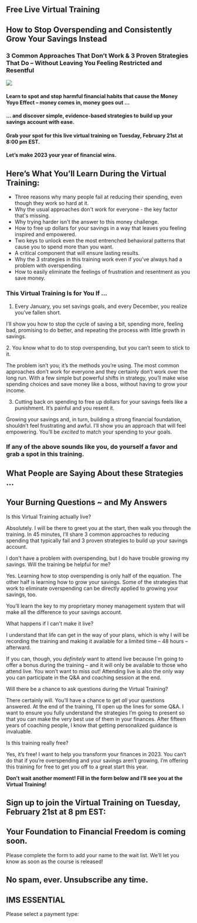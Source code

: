 ## Free Live Virtual Training

## How to Stop Overspending and Consistently Grow Your Savings Instead

### 3 Common Approaches That Don’t Work & 3 Proven Strategies That Do – Without Leaving You Feeling Restricted and Resentful

 ![](https://yourfinanciallaunchpad.com/wp-content/uploads/2023/02/Take-Charge-of-Your-Money-Course-image-1024x682.jpg)

#### Learn to spot and stop harmful financial habits that cause the Money Yoyo Effect – money comes in, money goes out …

#### … and discover simple, evidence-based strategies to build up your savings account with ease.

#### Grab your spot for this live virtual training on Tuesday, February 21st at 8:00 pm EST.

#### Let’s make 2023 your year of financial wins.

## Here’s What You’ll Learn During the Virtual Training:

- Three reasons why many people fail at reducing their spending, even though they work so hard at it.
- Why the usual approaches don't work for everyone - the key factor that's missing.
- Why trying harder isn't the answer to this money challenge.
- How to free up dollars for your savings in a way that leaves you feeling inspired and empowered.
- Two keys to unlock even the most entrenched behavioral patterns that cause you to spend more than you want.
- A critical component that will ensure lasting results.
- Why the 3 strategies in this training work even if you've always had a problem with overspending.
- How to easily eliminate the feelings of frustration and resentment as you save money.

### This Virtual Training Is for You If …

1. Every January, you set savings goals, and every December, you realize you’ve fallen short.

I’ll show you how to stop the cycle of saving a bit, spending more, feeling bad, promising to do better, and repeating the process with little growth in savings.

2\. You know what to do to stop overspending, but you can’t seem to stick to it.

The problem isn’t you; it’s the methods you’re using. The most common approaches don’t work for everyone and they certainly don’t work over the long run. With a few simple but powerful shifts in strategy, you’ll make wise spending choices and save money like a boss, without having to grow your income.

3. Cutting back on spending to free up dollars for your savings feels like a punishment. It’s painful and you resent it.

Growing your savings and, in turn, building a strong financial foundation, shouldn’t feel frustrating and awful. I’ll show you an approach that will feel empowering. You’ll be *excited* to match your spending to your goals.

### If any of the above sounds like you, do yourself a favor and grab a spot in this training.

## What People are Saying About these Strategies ...

## Your Burning Questions ~ and My Answers

Is this Virtual Training actually live?

Absolutely. I will be there to greet you at the start, then walk you through the training. In 45 minutes, I’ll share 3 common approaches to reducing spending that typically fail and 3 proven strategies to build up your savings account.

I don't have a problem with overspending, but I do have trouble growing my savings. Will the training be helpful for me?

Yes. Learning how to stop overspending is only half of the equation. The other half is learning how to grow your savings. Some of the strategies that work to eliminate overspending can be directly applied to growing your savings, too.

You’ll learn the key to my proprietary money management system that will make all the difference to your savings account.

What happens if I can't make it live?

I understand that life can get in the way of your plans, which is why I will be recording the training and making it available for a limited time – 48 hours – afterward.

If you can, though, you *definitely* want to attend live because I’m going to offer a bonus during the training – and it will only be available to those who attend live. You won’t want to miss out! Attending live is also the only way you can participate in the Q&A and coaching session at the end.

Will there be a chance to ask questions during the Virtual Training?

There certainly will. You’ll have a chance to get *all* your questions answered. At the end of the training, I’ll open up the lines for some Q&A. I want to ensure you fully understand the strategies I’m going to present so that you can make the very best use of them in your finances. After fifteen years of coaching people, I know that getting personalized guidance is invaluable.

Is this training really free?

Yes, it’s free! I want to help you transform your finances in 2023. You can’t do that if you’re overspending and your savings aren’t growing. I’m offering this training for free to get you off to a great start this year.

**Don’t wait another moment! Fill in the form below and I’ll see you at the Virtual Training!**

## Sign up to join the Virtual Training on Tuesday, February 21st at 8 pm EST:

## Your Foundation to Financial Freedom is coming soon.

Please complete the form to add your name to the wait list. We’ll let you know as soon as the course is released!

## No spam, ever. Unsubscribe any time.

## IMS ESSENTIAL

Please select a payment type:
